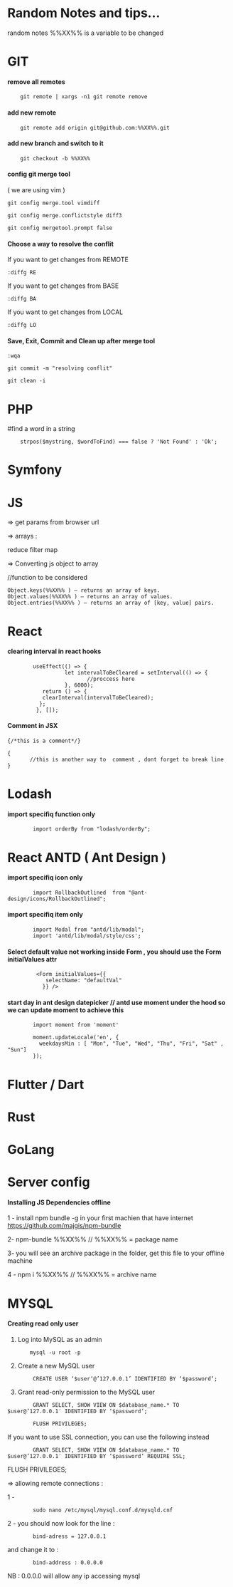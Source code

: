 # Random Notes and tips...
random  notes
%%XX%% is a variable to be changed

# GIT 

#### remove all remotes

        git remote | xargs -n1 git remote remove

#### add new remote 

        git remote add origin git@github.com:%%XX%%.git
 
#### add new branch and switch to it 

        git checkout -b %%XX%%

#### config git merge tool 
( we are using  vim ) 
```
git config merge.tool vimdiff
```
```
git config merge.conflictstyle diff3
```
```
git config mergetool.prompt false

``` 

#### Choose a way to resolve the conflit

If you want to get changes from REMOTE

```
:diffg RE  
```
If you want to get changes from BASE
```
:diffg BA  
```
If you want to get changes from LOCAL
```
:diffg LO 
 ```
#### Save, Exit, Commit and Clean up after merge tool
```
:wqa  
```
```
git commit -m "resolving conflit"
```
```
git clean -i
```


# PHP 

#find a word in a string

 
        strpos($mystring, $wordToFind) === false ? 'Not Found' : 'Ok';

# Symfony


# JS

=> get params from browser url 

=> arrays :

reduce
filter
map

=> Converting js object to array 

 //function to be considered     

    Object.keys(%%XX%% ) – returns an array of keys.
    Object.values(%%XX%% ) – returns an array of values.
    Object.entries(%%XX%% ) – returns an array of [key, value] pairs.
  
  
    
# React

####  clearing interval in react hooks 

```
        useEffect(() => {
                  let intervalToBeCleared = setInterval(() => {
                         //proccess here
                  }, 6000);
           return () => {
           clearInterval(intervalToBeCleared);
          };
         }, []);
  ```
 #### Comment in JSX 
 ```
 {/*this is a comment*/}

 {
        //this is another way to  comment , dont forget to break line
 }
 ```
  
# Lodash 

#### import specifiq function only 
```
        import orderBy from "lodash/orderBy";
```
# React ANTD ( Ant Design )

#### import specifiq  icon only 
```
        import RollbackOutlined  from "@ant-design/icons/RollbackOutlined";
```
#### import specifiq item only
```
        import Modal from "antd/lib/modal";
        import 'antd/lib/modal/style/css';
```

#### Select default value not working inside Form , you should use the Form  initialValues attr

```
         <Form initialValues={{
            selectName: "defaultVal"
           }} />
  ```         
#### start day in ant design datepicker  // antd use moment under the hood so we can update moment to achieve this
```
        import moment from 'moment'
```
```
        moment.updateLocale('en', {
          weekdaysMin : [ "Mon", "Tue", "Wed", "Thu", "Fri", "Sat" , "Sun"]
        });

```

# Flutter / Dart



# Rust


# GoLang 

# Server config


#### Installing JS Dependencies offline 

1 -  install npm bundle -g in your first machien that have internet  https://github.com/majgis/npm-bundle

2- npm-bundle %%XX%%  // %%XX%%  = package name

3- you will see an archive package in the folder, get this file to your offline machine 

4 - npm i %%XX%% // %%XX%%  = archive name


# MYSQL


#### Creating read only user 

1. Log into MySQL as an admin
 ```
        mysql -u root -p 
 ```
2. Create a new MySQL user

```
        CREATE USER ‘$user‘@’127.0.0.1’ IDENTIFIED BY ‘$password‘;
```
3. Grant read-only permission to the MySQL user

```
        GRANT SELECT, SHOW VIEW ON $database_name.* TO $user@’127.0.0.1′ IDENTIFIED BY ‘$password‘;

        FLUSH PRIVILEGES;
``` 

If you want to use SSL connection, you can use the following instead
```
        GRANT SELECT, SHOW VIEW ON $database_name.* TO $user@’127.0.0.1′ IDENTIFIED BY ‘$password‘ REQUIRE SSL;
```

FLUSH PRIVILEGES;


=> allowing remote connections :

1 - 

```
        sudo nano /etc/mysql/mysql.conf.d/mysqld.cnf
```

2 - you should now look for the line :

```
        bind-adress = 127.0.0.1 
```

and change it to : 

```
        bind-address : 0.0.0.0
```

NB : 0.0.0.0  will allow any ip accessing mysql 



